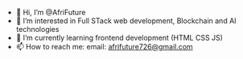 - 👋 Hi, I’m @AfriFuture
- 👀 I’m interested in Full STack web development, Blockchain and AI technologies
- 🌱 I’m currently learning frontend development (HTML CSS JS)
- 📫 How to reach me: email: afrifuture726@gmail.com


